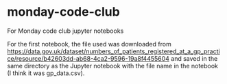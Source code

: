 # monday-code-club
For Monday code club jupyter notebooks

For the first notebook, the file used was downloaded from https://data.gov.uk/dataset/numbers_of_patients_registered_at_a_gp_practice/resource/b42603dd-ab68-4ca2-9596-19a8f4455604
and saved in the same directory as the Jupyter notebook with the file name in the notebook (I think it was gp_data.csv).
